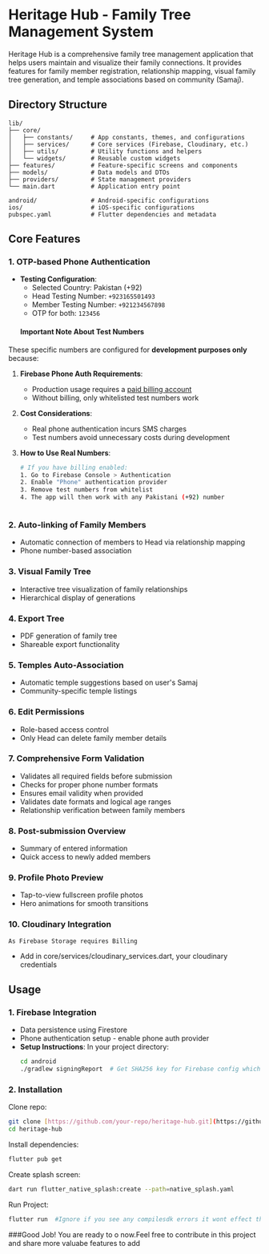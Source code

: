 # Heritage Hub - Family Tree Management System

Heritage Hub is a comprehensive family tree management application that helps users maintain and visualize their family connections. It provides features for family member registration, relationship mapping, visual family tree generation, and temple associations based on community (Samaj).

## Directory Structure

```plaintext
lib/
├── core/
│   ├── constants/     # App constants, themes, and configurations
│   ├── services/      # Core services (Firebase, Cloudinary, etc.)
│   ├── utils/         # Utility functions and helpers
│   └── widgets/       # Reusable custom widgets
├── features/          # Feature-specific screens and components
├── models/            # Data models and DTOs
├── providers/         # State management providers
└── main.dart          # Application entry point

android/               # Android-specific configurations
ios/                   # iOS-specific configurations
pubspec.yaml           # Flutter dependencies and metadata
```



## Core Features

### 1. OTP-based Phone Authentication
- **Testing Configuration**:
  - Selected Country: Pakistan (+92)
  - Head Testing Number: `+923165501493`
  - Member Testing Number: `+921234567898`
  - OTP for both: `123456`
  #### Important Note About Test Numbers
These specific numbers are configured for **development purposes only** because:

  1. **Firebase Phone Auth Requirements**:
     - Production usage requires a [paid billing account](https://firebase.google.com/docs/auth/android/phone-auth#enable-phone-authentication)
     - Without billing, only whitelisted test numbers work
  
  2. **Cost Considerations**:
     - Real phone authentication incurs SMS charges
     - Test numbers avoid unnecessary costs during development
  
  3. **How to Use Real Numbers**:
     ```bash
     # If you have billing enabled:
     1. Go to Firebase Console > Authentication
     2. Enable "Phone" authentication provider
     3. Remove test numbers from whitelist
     4. The app will then work with any Pakistani (+92) number



### 2. Auto-linking of Family Members
- Automatic connection of members to Head via relationship mapping
- Phone number-based association

### 3. Visual Family Tree
- Interactive tree visualization of family relationships
- Hierarchical display of generations

### 4. Export Tree
- PDF generation of family tree
- Shareable export functionality

### 5. Temples Auto-Association
- Automatic temple suggestions based on user's Samaj
- Community-specific temple listings

### 6. Edit Permissions
- Role-based access control
- Only Head can delete family member details

### 7. Comprehensive Form Validation
- Validates all required fields before submission
- Checks for proper phone number formats
- Ensures email validity when provided
- Validates date formats and logical age ranges
- Relationship verification between family members

### 8. Post-submission Overview
- Summary of entered information
- Quick access to newly added members

### 9. Profile Photo Preview
- Tap-to-view fullscreen profile photos
- Hero animations for smooth transitions

### 10. Cloudinary Integration  
`As Firebase Storage requires Billing`
- Add in core/services/cloudinary_services.dart, your cloudinary credentials


## Usage

### 1. Firebase Integration
- Data persistence using Firestore
- Phone authentication setup - enable phone auth provider
- **Setup Instructions**:
  In your project directory:
  ```bash
  cd android
  ./gradlew signingReport  # Get SHA256 key for Firebase config which will verify your device.Add it in SHA-FingerPrint field in settings in Project Android App
  ```

### 2. Installation
Clone repo:
  ```bash
 git clone [https://github.com/your-repo/heritage-hub.git](https://github.com/JavTahir/HeritageHub.git)
 cd heritage-hub
  ```

Install dependencies:
  ```bash
flutter pub get
  ```

Create splash screen:
  ```bash
 dart run flutter_native_splash:create --path=native_splash.yaml
  ```

Run Project:
  ```bash
flutter run  #Ignore if you see any compilesdk errors it wont effect the build
  ```


###Good Job! You are ready to o now.Feel free to contribute in this project and share more valuabe features to add

